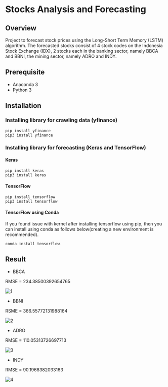 # Stocks Analysis and Forecasting
 
## Overview
Project to forecast stock prices using the Long-Short Term Memory (LSTM) algorithm. The forecasted stocks consist of 4 stock codes on the Indonesia Stock Exchange (IDX), 2 stocks each in the banking sector, namely BBCA and BBNI, the mining sector, namely ADRO and INDY.

## Prerequisite
- Anaconda 3
- Python 3

## Installation
### Installing library for crawling data (yfinance)
    pip install yfinance
    pip3 install yfinance

### Installing library for forecasting (Keras and TensorFlow)
#### Keras
    pip install keras
    pip3 install keras

#### TensorFlow
    pip install tensorflow
    pip3 install tensorflow

#### TensorFlow using Conda
If you found issue with kernel after installing tensorflow using pip, then you can install using conda as follows below(creating a new environment is recommended). 

    conda install tensorflow

## Result
- BBCA

RMSE = 234.38500392654765

![1](https://user-images.githubusercontent.com/74947224/212746856-3b3266e7-1c3d-4a88-b61d-eeef97d4cba4.png)

- BBNI

RSME = 366.55772131988164

![2](https://user-images.githubusercontent.com/74947224/212746878-ab0823aa-997d-41c8-a56d-fbdb45f0a36a.png)

- ADRO

RMSE = 110.05313726697713

![3](https://user-images.githubusercontent.com/74947224/212746895-222b231e-a6ac-4785-945e-517f2b2a4629.png)

- INDY

RMSE = 90.1968382033163

![4](https://user-images.githubusercontent.com/74947224/212746905-ce0b2be2-ce2c-434b-bbaa-855d17d015e8.png)


